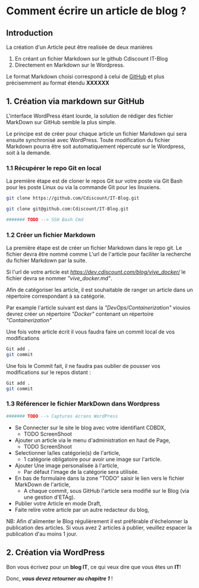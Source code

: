 # Comment écrire un article de blog ?

## Introduction

La création d'un Article peut être realisée de deux manières

1. En créant un fichier Markdown sur le github Cdiscount IT-Blog
1. Directement en Markdown sur le Wordpress.

Le format Markdown choisi correspond à celui de [GitHub](https://guides.github.com/pdfs/markdown-cheatsheet-online.pdf) et plus précisemment au format étendu **XXXXXX**

## 1. Création via markdown sur GitHub

L'interface WordPress étant lourde, la solution de rédiger des fichier MarkDown sur GitHub semble la plus simple.

Le principe est de créer pour chaque article un fichier Markdown qui sera ensuite synchronisé avec WordPress. Toute modification du fichier Markdown pourra être soit automatiquement répercuté sur le Wordpress, soit à la demande.

### 1.1 Récupérer le repo Git en local

La première étape est de cloner le repos Git sur votre poste via Git Bash pour les poste Linux ou via la commande Git pour les linuxiens.

```bash
git clone https://github.com/Cdiscount/IT-Blog.git
```

```bash
git clone git@github.com:Cdiscount/IT-Blog.git
```

```Bash
####### TODO --> SSH Bash Cmd
```

### 1.2 Créer un fichier Markdown

La première étape est de créer un fichier Markdown dans le repo git. Le fichier devra être nommé comme L'url de l'article pour faciliter la recherche du fichier Markdown par la suite.

Si l'url de votre article est *https://dev.cdiscount.com/blog/vive_docker/* le fichier devra se nommer *"vive_docker.md"*.

Afin de catégoriser les article, il est souhaitable de ranger un article dans un répertoire correspondant à sa catégorie.

Par example l'article suivant est dans la *"DevOps/Containerization"* viouios devrez créer un répertoire *"Docker"* contenant un répertoire *"Containerization"*

Une fois votre article écrit il vous faudra faire un commit local de vos modifications

```bash
Git add .
git commit
```

Une fois le Commit fait, il ne faudra pas oublier de pousser vos modifications sur le repos distant :

```bash
Git add .
git commit
```

### 1.3 Référencer le fichier MarkDown dans Wordpress

``` Bash
####### TODO --> Captures écrans WordPress
```

* Se Connecter sur le site le blog avec votre identifiant CDBDX,
  * TODO ScreenShoot
* Ajouter un article via le menu d'administration en haut de Page,
  * TODO ScreenShoot
* Selectionner la/les catégorie(s) de l'article,
  * 1 catégorie obligatoire pour avoir une image sur l'article.
* Ajouter Une image personalisée à l'article,
  * Par défaut l'image de la catégorie sera utilisée.
* En bas de formulaire dans la zone "TODO"  saisir le lien vers le fichier MarkDown de l'article,
  * A chaque commit, sous GitHub l'article sera modifié sur le Blog (via une gestion d'ETAg).
* Publier votre Article en mode Draft,
* Faite relire votre article par un autre redacteur du blog,

NB: Afin d'alimenter le Blog régulièrement il est préférable d'échelonner la publication des articles. Si vous avez 2 articles à publier, veuillez espacer la publication d'au moins 1 jour.

## 2. Création via WordPress

Bon vous écrivez pour un __blog IT__, ce qui veux dire que vous êtes un __IT__!

Donc, **_vous devez retourner au chapitre 1_** !